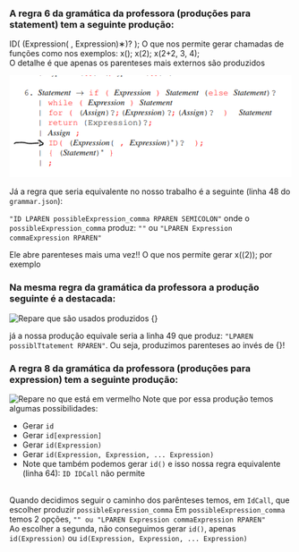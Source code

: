 ### A regra 6 da gramática da professora (produções para statement) tem a seguinte produção:

ID( (Expression( , Expression)∗)? );
O que nos permite gerar chamadas de funções como nos exemplos: x(); x(2); x(2+2, 3, 4);
<br>O detalhe é que apenas os parenteses mais externos são produzidos

![Olhe os parenteses em vermelho](./dif1.PNG)

Já a regra que seria equivalente no nosso trabalho é a seguinte (linha 48 do `grammar.json`):  

```"ID LPAREN possibleExpression_comma RPAREN SEMICOLON"```
onde o `possibleExpression_comma` produz: `""` ou `"LPAREN Expression commaExpression RPAREN"`

Ele abre parenteses mais uma vez!! O que nos permite gerar x((2)); por exemplo

### Na mesma regra da gramática da professora a produção seguinte é a destacada:
![Repare que são usados produzidos {}](./dif2.PNG)

já a nossa produção equivale seria a linha 49 que produz: `"LPAREN possiblTtatement RPAREN"`. Ou seja, produzimos parenteses ao invés de {}!


### A regra 8 da gramática da professora (produções para expression) tem a seguinte produção:

![Repare no que está em vermelho](./dif3.PNG)
Note que por essa produção temos algumas possibilidades:
- Gerar `id`
- Gerar `id[expression]`
- Gerar `id(Expression)`
- Gerar `id(Expression, Expression, ... Expression)`
- Note que também podemos gerar `id()` e isso nossa regra equivalente (linha 64):
`ID IDCall` não permite

<br>Quando decidimos seguir o caminho dos parênteses temos, em `IdCall`, que escolher produzir `possibleExpression_comma`
Em `possibleExpression_comma` temos 2 opções, `"" ou "LPAREN Expression commaExpression RPAREN"` 
<br>Ao escolher a segunda, não conseguimos gerar ``id()``, apenas `id(Expression)` ou `id(Expression, Expression, ... Expression)`